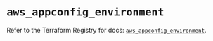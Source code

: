 # `aws_appconfig_environment`

Refer to the Terraform Registry for docs: [`aws_appconfig_environment`](https://registry.terraform.io/providers/hashicorp/aws/6.3.0/docs/resources/appconfig_environment).
